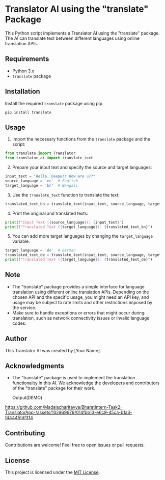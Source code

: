 # Translator AI using the "translate" Package

This Python script implements a Translator AI using the "translate" package. The AI can translate text between different languages using online translation APIs.

## Requirements

- Python 3.x
- `translate` package

## Installation

Install the required `translate` package using pip:

```
pip install translate
```

## Usage

1. Import the necessary functions from the `translate` package and the script:

```python
from translate import Translator
from translator_ai import translate_text
```

2. Prepare your input text and specify the source and target languages:

```python
input_text = "Hello, Deepu!! How are u??"
source_language = 'en'  # English
target_language = 'bn'  # Bengali
```

3. Use the `translate_text` function to translate the text:

```python
translated_text_bn = translate_text(input_text, source_language, target_language)
```

4. Print the original and translated texts:

```python
print(f"Input Text ({source_language}): {input_text}")
print(f"Translated Text ({target_language}): {translated_text_bn}")
```

5. You can add more target languages by changing the `target_language` variable:

```python
target_language = 'de'  # German
translated_text_de = translate_text(input_text, source_language, target_language)
print(f"Translated Text ({target_language}): {translated_text_de}")
```

## Note

- The "translate" package provides a simple interface for language translation using different online translation APIs. Depending on the chosen API and the specific usage, you might need an API key, and usage may be subject to rate limits and other restrictions imposed by the service.
- Make sure to handle exceptions or errors that might occur during translation, such as network connectivity issues or invalid language codes.

## Author

This Translator AI was created by [Your Name].

## Acknowledgments

- The "translate" package is used to implement the translation functionality in this AI. We acknowledge the developers and contributors of the "translate" package for their work.

  Output(DEMO)

https://github.com/Madalacharitavya/BharatIntern-Task2-TranslatorApp-/assets/102969979/014fbb13-e6c9-45ca-b1a3-f44445fdf314

## Contributing

Contributions are welcome! Feel free to open issues or pull requests.

## License

This project is licensed under the [MIT License](LICENSE).
